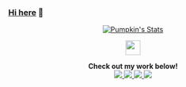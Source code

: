 ### <a href="https://charmve.github.io/" target="_blank">Hi here</a> 👋

<p align="center">
  <a href="https://github.com/jiangzhengnan" class="rich-diff-level-one">
    <img src="https://github-readme-stats.vercel.app/api?username=jiangzhengnan&title_color=333&text_color=777" alt="Pumpkin's Stats" >
  </a>
</p>

<p align="center">
  <a href="https://blog.csdn.net/qq_22770457" target="_blank">
    <img src="https://img.icons8.com/material/48/000000/csdn.png" width="30px"/>
  </a>
 </p>
 
  <p align="center">
  <strong>Check out my work below!</strong>
  <br> 
  <a href="https://github.com/jiangzhengnan">
    <img src="https://badges.pufler.dev/visits/jiangzhengnan/jiangzhengnan?style=flat-square&color=black&logo=github">
  </a>
  <a href="https://github.com/jiangzhengnan">
    <img src="https://badges.pufler.dev/years/jiangzhengnan?style=flat-square&color=black&logo=github">
  </a>
  <a href="https://github.com/jiangzhengnan">
    <img src="https://badges.pufler.dev/repos/jiangzhengnan?style=flat-square&color=black&logo=github">
  </a>
  <a href="https://github.com/jiangzhengnan">
    <img src="https://badges.pufler.dev/commits/monthly/jiangzhengnan?style=flat-square&color=black&logo=github">
  </a>
  </p>
